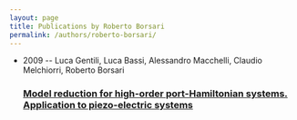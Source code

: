 ```yaml
---
layout: page
title: Publications by Roberto Borsari
permalink: /authors/roberto-borsari/
---
```


<ul class="post-list">
<li><span class='post-meta'>2009 -- Luca Gentili, Luca Bassi, Alessandro Macchelli, Claudio Melchiorri, Roberto Borsari</span><h3><a class='post-link' href='../../model-reduction-for-high-order-port-hamiltonian-systems-application-to-piezo-electric-systems'>Model reduction for high-order port-Hamiltonian systems. Application to piezo-electric systems</a></h3></li>

</ul>
